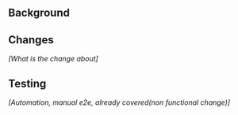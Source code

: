 ## Background

<!-- Describe why you are making this change. What problem does it solve or what feature does it bring?] -->

## Changes

_[What is the change about]_

## Testing
  
_[Automation, manual e2e, already covered(non functional change)]_


<!-- This section can be empty -->

<!--
Examples:
  * Does it affect users, internal services, data pipeline, etc.
  *
-->
